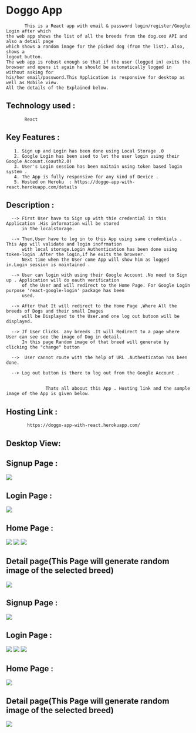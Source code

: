 # Doggo App 
           This is a React app with email & password login/register/Google Login after which
    the web app shows the list of all the breeds from the dog.ceo API and also a detail page
    which shows a random image for the picked dog (from the list). Also, shows a
    logout button.
    The web app is robust enough so that if the user (logged in) exits the
    browser and opens it again he should be automatically logged in without asking for
    his/her email/password.This Application is responsive for desktop as well as Mobile view.
    All the details of the Explained below.
    
## Technology used :
           React
           
## Key Features : 
       
       1. Sign up and Login has been done using Local Storage .0
       2. Google Login has been used to let the user login using their Google Account.(oauth2.0)
       3. User's Login session has been maitain using token based login system .
       4. The App is fully responsive for any kind of Device .
       5. Hosted on Heroku  : https://doggo-app-with-react.herokuapp.com/details

## Description : 
     
      --> First User have to Sign up with thie credential in this Application .His information will be stored 
          in the localstorage.
     
      --> Then,User have to log in to this App using same credentials . This App will validate and login inofrmation 
          with local storage.Login Authentication has been done using token-login .After the login,if he exits the browser.
          Next time when the User come App will show him as logged in.Login session is maintained .
         
      --> User can login with using their Google Account .No need to Sign up . Application will do oauth verification
          of the User and will redirect to the Home Page. For Google Login purpose 'react-google-login' package has been
          used.
         
      --> After that It will redirect to the Home Page ,Where All the breeds of Dogs and their small Images
          will be Displayed to the User.and one log out butoon will be displayed.
      
      --> If User Clicks  any breeds .It will Redirect to a page where User can see see the image of Dog in detail.
          In this page Random image of that breed will generate by clicking the "change" button
       
      -->  User cannot route with the help of URL .Authenticaton has been done.
     
      --> Log out button is there to log out from the Google Account .
     
                   
                   Thats all aboout this App . Hosting link and the sample image of the App is given below.
               
## Hosting Link : 
            https://doggo-app-with-react.herokuapp.com/

## Desktop View: 

## Signup Page :
![](https://github.com/niloy2019/doggo-app-with-react/blob/master/Sample%20Image%20of%20Project/desktop1.PNG)

## Login Page :
![](https://github.com/niloy2019/doggo-app-with-react/blob/master/Sample%20Image%20of%20Project/desktop2.PNG)

## Home Page :
![](https://github.com/niloy2019/doggo-app-with-react/blob/master/Sample%20Image%20of%20Project/desktop3.PNG)
![](https://github.com/niloy2019/doggo-app-with-react/blob/master/Sample%20Image%20of%20Project/desktop4.PNG)
![](https://github.com/niloy2019/doggo-app-with-react/blob/master/Sample%20Image%20of%20Project/desktop5.PNG)

## Detail page(This Page will generate random image of the selected breed)
![](https://github.com/niloy2019/doggo-app-with-react/blob/master/Sample%20Image%20of%20Project/desktop6.PNG)

## Signup Page :
![](https://github.com/niloy2019/doggo-app-with-react/blob/master/Sample%20Image%20of%20Project/mob1.jpg)
## Login Page :
![](https://github.com/niloy2019/doggo-app-with-react/blob/master/Sample%20Image%20of%20Project/mob2.jpg)
![](https://github.com/niloy2019/doggo-app-with-react/blob/master/Sample%20Image%20of%20Project/mob3.jpg)
![](https://github.com/niloy2019/doggo-app-with-react/blob/master/Sample%20Image%20of%20Project/mob4.jpg)

## Home Page :
![](https://github.com/niloy2019/doggo-app-with-react/blob/master/Sample%20Image%20of%20Project/mob5.jpg)

## Detail page(This Page will generate random image of the selected breed)
![](https://github.com/niloy2019/doggo-app-with-react/blob/master/Sample%20Image%20of%20Project/mob6.jpg)





